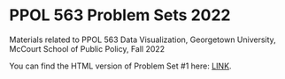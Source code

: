 # PPOL 563 Problem Sets 2022

Materials related to PPOL 563 Data Visualization, Georgetown University, McCourt School of Public Policy, Fall 2022

You can find the HTML version of Problem Set #1 here: [LINK](https://alexlundry.github.io/ppol563_psets/ppol563_fall22_pset1.html).
